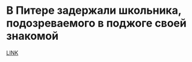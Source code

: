 # В Питере задержали школьника, подозреваемого в поджоге своей знакомой



[LINK](https://varlamov.ru/3179214.html)